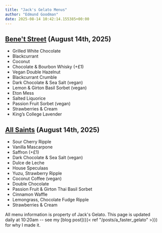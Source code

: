 ```yaml
---
title: "Jack's Gelato Menus"
author: "Edmund Goodman"
date: 2025-08-14 10:42:14.155385+00:00
---
```


## [Bene't Street](https://www.jacksgelato.com/bene-t-street-menu) (August 14th, 2025)

- Grilled White Chocolate
- Blackcurrant
- Coconut
- Chocolate & Bourbon Whisky (+£1)
- Vegan Double Hazelnut
- Blackcurrant Crumble
- Dark Chocolate & Sea Salt  (vegan)
- Lemon & Girton Basil Sorbet (vegan)
- Eton Mess
- Salted Liquorice
- Passion Fruit Sorbet  (vegan)
- Strawberries & Cream
- King’s College Lavender


## [All Saints](https://www.jacksgelato.com/all-saints-menu) (August 14th, 2025)

- Sour Cherry Ripple
- Vanilla Mascarpone
- Saffron (+£1)
- Dark Chocolate & Sea Salt (vegan)
- Dulce de Leche
- House Speculaas
- Yuzu, Strawberry Ripple
- Coconut Coffee (vegan)
- Double Chocolate
- Passion Fruit & Girton Thai Basil Sorbet
- Cinnamon Waffle
- Lemongrass, Chocolate Fudge Ripple
- Strawberries & Cream

All menu information is property of Jack's Gelato. This page is
updated daily at 10:20am -- see my
[blog post]({{< ref "/posts/a_faster_gelato" >}}) for why I made it.
